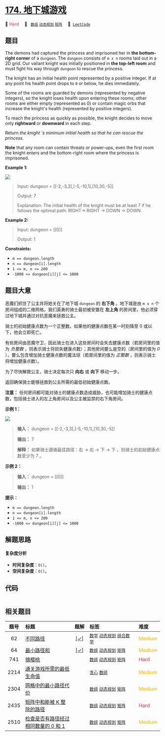 # [174. 地下城游戏](https://leetcode.com/problems/dungeon-game)

🔴 <font color=#ff334b>Hard</font>&emsp; 🔖&ensp; [`数组`](/outline/tag/array.md) [`动态规划`](/outline/tag/dynamic-programming.md) [`矩阵`](/outline/tag/matrix.md)&emsp; 🔗&ensp;[`LeetCode`](https://leetcode.com/problems/dungeon-game)

## 题目

The demons had captured the princess and imprisoned her in **the bottom-right
corner** of a `dungeon`. The `dungeon` consists of `m x n` rooms laid out in a
2D grid. Our valiant knight was initially positioned in **the top-left room**
and must fight his way through `dungeon` to rescue the princess.

The knight has an initial health point represented by a positive integer. If
at any point his health point drops to `0` or below, he dies immediately.

Some of the rooms are guarded by demons (represented by negative integers), so
the knight loses health upon entering these rooms; other rooms are either
empty (represented as 0) or contain magic orbs that increase the knight's
health (represented by positive integers).

To reach the princess as quickly as possible, the knight decides to move only
**rightward** or **downward** in each step.

Return _the knight 's minimum initial health so that he can rescue the
princess_.

**Note** that any room can contain threats or power-ups, even the first room
the knight enters and the bottom-right room where the princess is imprisoned.



**Example 1:**

![](https://assets.leetcode.com/uploads/2021/03/13/dungeon-grid-1.jpg)

> Input: dungeon = [[-2,-3,3],[-5,-10,1],[10,30,-5]]
> 
> Output: 7
> 
> Explanation: The initial health of the knight must be at least 7 if he follows the optimal path: RIGHT-> RIGHT -> DOWN -> DOWN.

**Example 2:**

> Input: dungeon = [[0]]
> 
> Output: 1

**Constraints:**

  * `m == dungeon.length`
  * `n == dungeon[i].length`
  * `1 <= m, n <= 200`
  * `-1000 <= dungeon[i][j] <= 1000`


## 题目大意

恶魔们抓住了公主并将她关在了地下城 `dungeon` 的 **右下角** 。地下城是由 `m x n` 个房间组成的二维网格。我们英勇的骑士最初被安置在
**左上角** 的房间里，他必须穿过地下城并通过对抗恶魔来拯救公主。

骑士的初始健康点数为一个正整数。如果他的健康点数在某一时刻降至 0 或以下，他会立即死亡。

有些房间由恶魔守卫，因此骑士在进入这些房间时会失去健康点数（若房间里的值为 _负整数_ ，则表示骑士将损失健康点数）；其他房间要么是空的（房间里的值为
_0_ ），要么包含增加骑士健康点数的魔法球（若房间里的值为 _正整数_ ，则表示骑士将增加健康点数）。

为了尽快解救公主，骑士决定每次只 **向右** 或 **向下** 移动一步。

返回确保骑士能够拯救到公主所需的最低初始健康点数。

**注意：** 任何房间都可能对骑士的健康点数造成威胁，也可能增加骑士的健康点数，包括骑士进入的左上角房间以及公主被监禁的右下角房间。



**示例 1：**

![](https://assets.leetcode.com/uploads/2021/03/13/dungeon-grid-1.jpg)

> 
> 
> 
> 
> 
> **输入：** dungeon = [[-2,-3,3],[-5,-10,1],[10,30,-5]]
> 
> **输出：** 7
> 
> **解释：** 如果骑士遵循最佳路径：右 -> 右 -> 下 -> 下 ，则骑士的初始健康点数至少为 7 。

**示例 2：**

> 
> 
> 
> 
> 
> **输入：** dungeon = [[0]]
> 
> **输出：** 1
> 
> 



**提示：**

  * `m == dungeon.length`
  * `n == dungeon[i].length`
  * `1 <= m, n <= 200`
  * `-1000 <= dungeon[i][j] <= 1000`


## 解题思路

#### 复杂度分析

- **时间复杂度**：`O()`，
- **空间复杂度**：`O()`，

## 代码

```javascript

```

## 相关题目

<!-- prettier-ignore -->
| 题号 | 标题 | 题解 | 标签 | 难度 |
| :------: | :------ | :------: | :------ | :------ |
| 62 | [不同路径](https://leetcode.com/problems/unique-paths) | [[✓]](/problem/0062) |  [`数学`](/outline/tag/math.md) [`动态规划`](/outline/tag/dynamic-programming.md) [`组合数学`](/outline/tag/combinatorics.md) | <font color=#ffb800>Medium</font> |
| 64 | [最小路径和](https://leetcode.com/problems/minimum-path-sum) | [[✓]](/problem/0064) |  [`数组`](/outline/tag/array.md) [`动态规划`](/outline/tag/dynamic-programming.md) [`矩阵`](/outline/tag/matrix.md) | <font color=#ffb800>Medium</font> |
| 741 | [摘樱桃](https://leetcode.com/problems/cherry-pickup) |  |  [`数组`](/outline/tag/array.md) [`动态规划`](/outline/tag/dynamic-programming.md) [`矩阵`](/outline/tag/matrix.md) | <font color=#ff334b>Hard</font> |
| 2214 | [通关游戏所需的最低生命值](https://leetcode.com/problems/minimum-health-to-beat-game) |  |  [`贪心`](/outline/tag/greedy.md) [`数组`](/outline/tag/array.md) | <font color=#ffb800>Medium</font> |
| 2304 | [网格中的最小路径代价](https://leetcode.com/problems/minimum-path-cost-in-a-grid) |  |  [`数组`](/outline/tag/array.md) [`动态规划`](/outline/tag/dynamic-programming.md) [`矩阵`](/outline/tag/matrix.md) | <font color=#ffb800>Medium</font> |
| 2435 | [矩阵中和能被 K 整除的路径](https://leetcode.com/problems/paths-in-matrix-whose-sum-is-divisible-by-k) |  |  [`数组`](/outline/tag/array.md) [`动态规划`](/outline/tag/dynamic-programming.md) [`矩阵`](/outline/tag/matrix.md) | <font color=#ff334b>Hard</font> |
| 2510 | [检查是否有路径经过相同数量的 0 和 1](https://leetcode.com/problems/check-if-there-is-a-path-with-equal-number-of-0s-and-1s) |  |  [`数组`](/outline/tag/array.md) [`动态规划`](/outline/tag/dynamic-programming.md) [`矩阵`](/outline/tag/matrix.md) | <font color=#ffb800>Medium</font> |

<style>
.blue {
    background-color: #096dd9;
    padding: 0.25rem 0.5rem;
    margin: 0;
    font-size: 0.85em;
    border-radius: 3px;
    color: white;
    font-weight: 500;
}
table th:first-of-type { width: 10%; }
table th:nth-of-type(2) { width: 35%; }
table th:nth-of-type(3) { width: 10%; }
table th:nth-of-type(4) { width: 35%; }
table th:nth-of-type(5) { width: 10%; }
</style>
